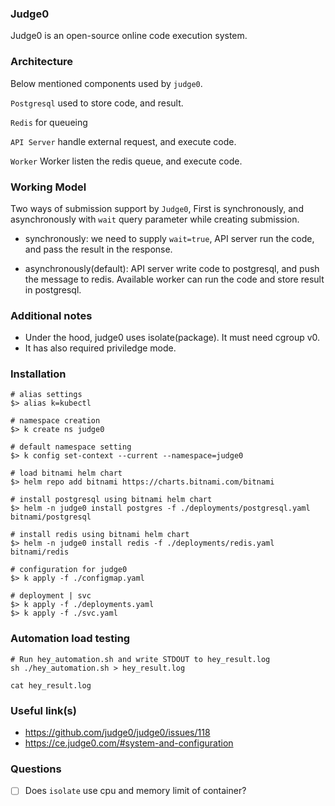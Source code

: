 ### Judge0

Judge0 is an open-source online code execution system.

### Architecture

Below mentioned components used by `judge0`.

`Postgresql` used to store code, and result.

`Redis` for queueing

`API Server` handle external request, and execute code.

`Worker` Worker listen the redis queue, and execute code.

### Working Model

Two ways of submission support by `Judge0`, First is synchronously, and asynchronously with `wait` query parameter while creating submission.

- synchronously: we need to supply `wait=true`, API server run the code, and pass the result in the response.

- asynchronously(default): API server write code to postgresql, and push the message to redis. Available worker can run the code and store result in postgresql.

### Additional notes
- Under the hood, judge0 uses isolate(package). It must need cgroup v0.
- It has also required priviledge mode.

### Installation

```shell
# alias settings
$> alias k=kubectl

# namespace creation
$> k create ns judge0

# default namespace setting
$> k config set-context --current --namespace=judge0

# load bitnami helm chart
$> helm repo add bitnami https://charts.bitnami.com/bitnami

# install postgresql using bitnami helm chart
$> helm -n judge0 install postgres -f ./deployments/postgresql.yaml bitnami/postgresql

# install redis using bitnami helm chart
$> helm -n judge0 install redis -f ./deployments/redis.yaml bitnami/redis

# configuration for judge0
$> k apply -f ./configmap.yaml

# deployment | svc
$> k apply -f ./deployments.yaml
$> k apply -f ./svc.yaml
```

### Automation load testing

```shell
# Run hey_automation.sh and write STDOUT to hey_result.log
sh ./hey_automation.sh > hey_result.log

cat hey_result.log
```

### Useful link(s)
- https://github.com/judge0/judge0/issues/118
- https://ce.judge0.com/#system-and-configuration


### Questions
- [ ] Does `isolate` use cpu and memory limit of container? 
